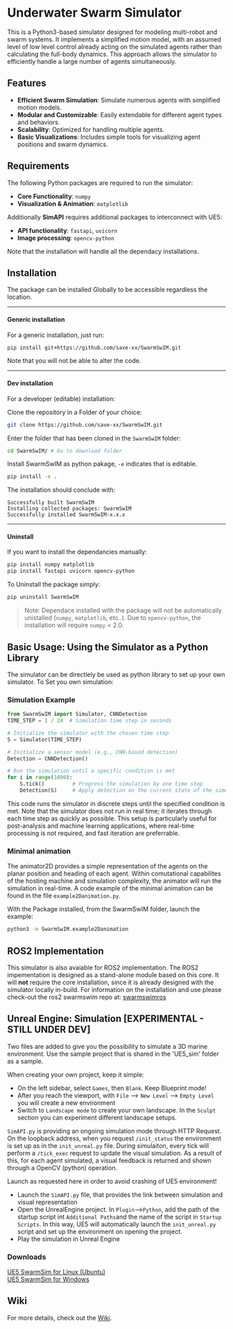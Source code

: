 # Underwater Swarm Simulator 
This is a Python3-based simulator designed for modeling multi-robot and swarm systems. It implements a simplified motion model, with an assumed level of low level control already acting on the simulated agents rather than calculating the full-body dynamics. This approach allows the simulator to efficiently handle a large number of agents simultaneously.

## Features

- **Efficient Swarm Simulation**: Simulate numerous agents with simplified motion models.
- **Modular and Customizable**: Easily extendable for different agent types and behaviors.
- **Scalability**: Optimized for handling multiple agents.
- **Basic Visualizations**: Includes simple tools for visualizing agent positions and swarm dynamics.

## Requirements

The following Python packages are required to run the simulator:

- **Core Functionality**: `numpy`
- **Visualization & Animation**: `matplotlib`

Additionally **SimAPI** requires additional packages to interconnect with UE5:  

- **API functionality**: `fastapi`, `uvicorn`
- **Image processing**: `opencv-python`


Note that the installation will handle all the dependacy installations.

## Installation
The package can be installed Globally to be accessible regardless the location.

---
#### Generic installation
For a generic installation, just run: 
```bash
pip install git+https://github.com/save-xx/SwarmSwIM.git
```
Note that you will not be able to alter the code.

---
#### Dev installation
For a developer (editable) installation:

Clone the repository in a Folder of your choice:
```bash
git clone https://github.com/save-xx/SwarmSwIM.git
```

Enter the folder that has been cloned
in the `SwarmSwIM` folder:  
```bash
cd SwarmSwIM/ # Go to download folder
```
  
Install SwarmSwIM as python pakage, `-e` indicates that is editable.
```bash
pip install -e .
```

The installation should conclude with:
```
Successfully built SwarmSwIM
Installing collected packages: SwarmSwIM
Successfully installed SwarmSwIM-x.x.x
```

---
#### Uninstall

If you want to install the dependancies manually:

```bash
pip install numpy matplotlib
pip install fastapi uvicorn opencv-python
```


To Uninstall the package simply:
```bash
pip uninstall SwarmSwIM
```
> Note: Dependace installed with the package will not be automatically unistalled (`numpy`, `matplotlib`, etc..). Due to `opencv-python`, the installation will require `numpy` < 2.0.

<!-- 
LEGACY
It is suggested to make sure that the package folder is added to the PYTHONPATH of the system.

For Ubuntu it can be added as:  
Bash:
```bash
echo 'export PYTHONPATH=$PYTHONPATH:/path/to/uw_swarmsim' >> ~/.bashrc
```
Zsh:  
```bash
echo 'export PYTHONPATH=$PYTHONPATH:/path/to/uw_swarmsim' >> ~/.zshrc
```

For Windows:

- Press Win + S and search for "Environment Variables."
- Click "Edit the system environment variables."
- In the System Properties window, click the Environment Variables button.
- In the System Variables section, locate (or create) the PYTHONPATH variable:
    - If PYTHONPATH exists: Select it, click Edit, and add ;C:\path\to\uw_swarmsim to the end.
    - If PYTHONPATH does not exist: Click New, set the name as PYTHONPATH, and value as C:\path\to\uw_swarmsim.
- Click OK on all windows to save the changes.

Or in PowerShell

```bash
[System.Environment]::SetEnvironmentVariable("PYTHONPATH", $env:PYTHONPATH + ";C:\path\to\uw_swarmsim", [System.EnvironmentVariableTarget]::Machine)
```  -->

## Basic Usage: Using the Simulator as a Python Library
The simulator can be directlely be used as python library to set up your own simulator.
To Set you own simulation:


### Simulation Example 
```python
from SwarmSwIM import Simulator, CNNDetection
TIME_STEP = 1 / 24  # Simulation time step in seconds

# Initialize the simulator with the chosen time step
S = Simulator(TIME_STEP)

# Initialize a sensor model (e.g., CNN-based detection)
Detection = CNNDetection()

# Run the simulation until a specific condition is met
for i in range(1000):
    S.tick()         # Progress the simulation by one time step
    Detection(S)     # Apply detection on the current state of the simulator, return names of agents activated

```

This code runs the simulator in discrete steps until the specified condition is met. Note that the simulator does not run in real time; it iterates through each time step as quickly as possible. This setup is particularly useful for post-analysis and machine learning applications, where real-time processing is not required, and fast iteration are preferrable.

### Minimal animation
The animator2D provides a simple representation of the agents on the planar position and heading of each agent. Within comutational capabilites of the hosting machine and simulation complexity, the animator will run the simulation in real-time. A code example of the minimal animation can be found in the file `example2Danimation.py`.

With the Package installed, from the SwarmSwIM folder, launch the example:
```bash
python3 -m SwarmSwIM.example2Danimation
```

## ROS2 Implementation
This simulator is also avaiable for ROS2 implementation. The ROS2 impementation is designed as a stand-alone module based on this core. It will __not__ require the core installation, since it is already designed with the simulator locally in-build. For information on the installation and use please check-out the ros2 swarmswim repo at:  [swarmswimros](https://github.com/save-xx/swarmswimros)

## Unreal Engine: Simulation [EXPERIMENTAL - STILL UNDER DEV]
Two files are added to give you the possibility to simulate a 3D marine environment. Use the sample project that is shared in the 'UE5_sim' folder as a sample. 

When creating your own project, keep it simple:
- On the left sidebar, select `Games`, then `Blank`. Keep Blueprint mode!
- After you reach the viewport, with `File` --> `New Level` --> `Empty Level` you will create a new environment
- Switch to `Landscape mode` to create your own landscape. In the `Sculpt` section you can experiment different landscape setups.

`SimAPI.py` is providing an ongoing simulation mode through HTTP Request. On the loopback address, when you request `/init_status` the environment is set up as in the `init_unreal.py` file. During simulaiton, every tick will perform a `/tick_exec` request to update the visual simulation. As a result of this, for each agent simulated, a visual feedback is returned and shown through a OpenCV (python) operation.

Launch as requested here in order to avoid crashing of UE5 environment!
- Launch the `SimAPI.py` file, that provides the link between simulation and visual representation
- Open the UnrealEngine project. In `Plugin`-->`Python`, add the path of the startup script int `Additional Paths`and the name of the script in `Startup Scripts`. In this way, UE5 will automatically launch the `init_unreal.py` script and set up the environment on opening the project.
- Play the simulation in Unreal Engine

### Downloads 
[UE5 SwarmSim for Linux (Ubuntu)](https://drive.google.com/uc?export=download&id=16G_9QRhCBSX7UGSws5W-YAe6_rQ6eY0m)  
[UE5 SwarmSim for Windows](https://drive.google.com/uc?export=download&id=1Jm6av7dfeh0tLGYfWLKlqPPpbLTuIgow)  


## Wiki
For more details, check out the [Wiki](https://github.com/save-xx/SwarmSwIM/wiki).
